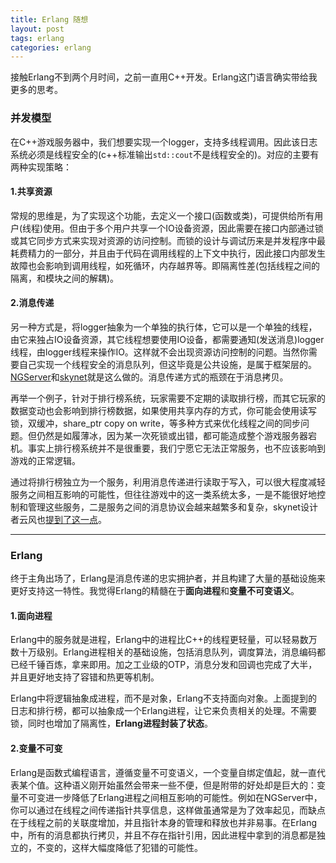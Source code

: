 ```yaml
---
title: Erlang 随想
layout: post
tags: erlang
categories: erlang
---
```


接触Erlang不到两个月时间，之前一直用C++开发。Erlang这门语言确实带给我更多的思考。

### 并发模型

在C++游戏服务器中，我们想要实现一个logger，支持多线程调用。因此该日志系统必须是线程安全的(c++标准输出`std::cout`不是线程安全的)。对应的主要有两种实现策略：

#### 1.共享资源

常规的思维是，为了实现这个功能，去定义一个接口(函数或类)，可提供给所有用户(线程)使用。但由于多个用户共享一个IO设备资源，因此需要在接口内部通过锁或其它同步方式来实现对资源的访问控制。而锁的设计与调试历来是并发程序中最耗费精力的一部分，并且由于代码在调用线程的上下文中执行，因此接口内部发生故障也会影响到调用线程，如死循环，内存越界等。即隔离性差(包括线程之间的隔离，和模块之间的解耦)。

<!--more-->

#### 2.消息传递

另一种方式是，将logger抽象为一个单独的执行体，它可以是一个单独的线程，由它来独占IO设备资源，其它线程想要使用IO设备，都需要通知(发送消息)logger线程，由logger线程来操作IO。这样就不会出现资源访问控制的问题。当然你需要自己实现一个线程安全的消息队列，但这毕竟是公共设施，是属于框架层的。[NGServer][]和[skynet][]就是这么做的。消息传递方式的瓶颈在于消息拷贝。

再举一个例子，针对于排行榜系统，玩家需要不定期的读取排行榜，而其它玩家的数据变动也会影响到排行榜数据，如果使用共享内存的方式，你可能会使用读写锁，双缓冲，share\_ptr copy on write，等多种方式来优化线程之间的同步问题。但仍然是如履薄冰，因为某一次死锁或出错，都可能造成整个游戏服务器宕机。事实上排行榜系统并不是很重要，我们宁愿它无法正常服务，也不应该影响到游戏的正常逻辑。

通过将排行榜独立为一个服务，利用消息传递进行读取于写入，可以很大程度减轻服务之间相互影响的可能性，但往往游戏中的这一类系统太多，一是不能很好地控制和管理这些服务，二是服务之间的消息协议会越来越繁多和复杂，skynet设计者云风也[提到了这一点][1]。

---

### Erlang

终于主角出场了，Erlang是消息传递的忠实拥护者，并且构建了大量的基础设施来更好支持这一特性。我觉得Erlang的精髓在于**面向进程**和**变量不可变语义**。

#### 1.面向进程

Erlang中的服务就是进程，Erlang中的进程比C++的线程更轻量，可以轻易数万数十万级别。Erlang进程相关的基础设施，包括消息队列，调度算法，消息编码都已经千锤百炼，拿来即用。加之工业级的OTP，消息分发和回调也完成了大半，并且更好地支持了容错和热更等机制。

Erlang中将逻辑抽象成进程，而不是对象，Erlang不支持面向对象。上面提到的日志和排行榜，都可以抽象成一个Erlang进程，让它来负责相关的处理。不需要锁，同时也增加了隔离性，**Erlang进程封装了状态**。

#### 2.变量不可变

Erlang是函数式编程语言，遵循变量不可变语义，一个变量自绑定值起，就一直代表某个值。这种语义刚开始虽然会带来一些不便，但是附带的好处却是巨大的：变量不可变进一步降低了Erlang进程之间相互影响的可能性。例如在NGServer中，你可以通过在线程之间传递指针共享信息，这样做虽通常是为了效率起见，而缺点在于线程之前的关联度增加，并且指针本身的管理和释放也并非易事。在Erlang中，所有的消息都执行拷贝，并且不存在指针引用，因此进程中拿到的消息都是独立的，不变的，这样大幅度降低了犯错的可能性。



[NGServer]: https://github.com/wudaijun/NGServer 
[skynet]: https://github.com/cloudwu/skynet
[1]: http://blog.codingnow.com/2012/09/the_design_of_skynet.html
